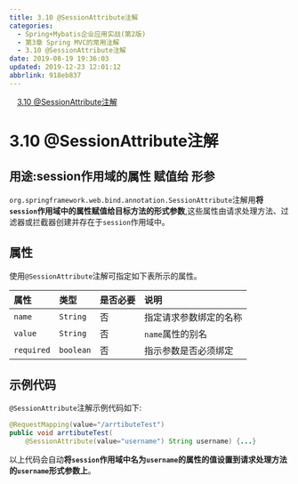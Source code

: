 ```yaml
---
title: 3.10 @SessionAttribute注解
categories: 
  - Spring+Mybatis企业应用实战(第2版)
  - 第3章 Spring MVC的常用注解
  - 3.10 @SessionAttribute注解
date: 2019-08-19 19:36:03
updated: 2019-12-23 12:01:12
abbrlink: 918eb837
---
```

<div id='my_toc'><a href="/JavaReadingNotes/918eb837/#3-10-@SessionAttribute注解" class="header_1">3.10 @SessionAttribute注解</a>&nbsp;<br></div>
<style>.header_1{margin-left: 1em;}.header_2{margin-left: 2em;}.header_3{margin-left: 3em;}.header_4{margin-left: 4em;}.header_5{margin-left: 5em;}.header_6{margin-left: 6em;}</style>
<!--more-->
<script>if (navigator.platform.search('arm')==-1){document.getElementById('my_toc').style.display = 'none';}var e,p = document.getElementsByTagName('p');while (p.length>0) {e = p[0];e.parentElement.removeChild(e);}</script>

<!--end-->
# 3.10 @SessionAttribute注解
## 用途:session作用域的属性 赋值给 形参
`org.springframework.web.bind.annotation.SessionAttribute`注解用**将`session`作用域中的属性赋值给目标方法的形式参数**,这些属性由请求处理方法、过滤器或拦截器创建并存在于`session`作用域中。
## 属性
使用`@SessionAttribute`注解可指定如下表所示的属性。

|属性|类型|是否必要|说明|
|:---|:---|:---|:---|
|`name`|`String`|否|指定请求参数绑定的名称|
|`value`|`String`|否|`name`属性的别名|
|`required`|`boolean`|否|指示参数是否必须绑定|

## 示例代码
`@SessionAttribute`注解示例代码如下:
```java
@RequestMapping(value="/arrtibuteTest")
public void arrtibuteTest(
    @SessionAttribute(value="username") String username) {...}
```
以上代码会自动**将`session`作用域中名为`username`的属性的值设置到请求处理方法的`username`形式参数上**。